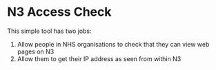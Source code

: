 # N3 Access Check

This simple tool has two jobs:

1. Allow people in NHS organisations to check that they can view web pages on N3
2. Allow them to get their IP address as seen from within N3
